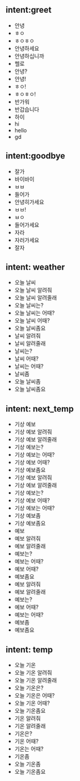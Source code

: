 ## intent:greet
- 안녕
- ㅎㅇ
- ㅎㅇㅎㅇ
- 안녕하세요
- 안녕하십니까
- 헬로
- 안녕?
- 안녕!
- ㅎㅇ!
- ㅎㅇㅎㅇ!
- 반가워
- 반갑습니다
- 하이
- hi
- hello
- gd

## intent:goodbye
- 잘가
- 바이바이
- ㅂㅂ
- 들어가
- 안녕히가세요
- ㅂㅂ!
- ㅂㅇ
- 들어가세요
- 자라
- 자러가세요
- 잘자

## intent: weather
- 오늘 날씨
- 오늘 날씨 알려줘
- 오늘 날씨 알려줄래
- 오늘 날씨는?
- 오늘 날씨는 어때?
- 오늘 날씨 어때?
- 오늘 날씨좀요
- 날씨 알려줘
- 날씨 알려줄래
- 날씨는?
- 날씨 어때?
- 날씨는 어때?
- 날씨좀
- 오늘 날씨좀
- 오늘 날씨좀요


## intent: next_temp
- 기상 예보
- 기상 예보 알려줘
- 기상 예보 알려줄래
- 기상 예보는?
- 기상 예보는 어때?
- 기상 예보 어때?
- 기상 예보좀요
- 기상 예보 알려줘
- 기상 예보 알려줄래
- 기상 예보는?
- 기상 예보 어때?
- 기상 예보는 어때?
- 기상 예보좀
- 기상 예보좀요
- 예보
- 예보 알려줘
- 예보 알려줄래
- 예보는?
- 예보는 어때?
- 예보 어때?
- 예보좀요
- 예보 알려줘
- 예보 알려줄래
- 예보는?
- 예보 어때?
- 예보는 어때?
- 예보좀
- 예보좀요


## intent: temp
- 오늘 기온
- 오늘 기온 알려줘
- 오늘 기온 알려줄래
- 오늘 기온은?
- 오늘 기온은 어때?
- 오늘 기온 어때?
- 오늘 기온좀요
- 기온 알려줘
- 기온 알려줄래
- 기온은?
- 기온 어때?
- 기온는 어때?
- 기온좀
- 오늘 기온좀
- 오늘 기온좀요